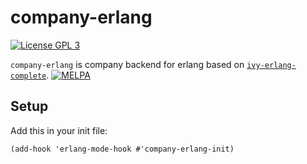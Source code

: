 # company-erlang

[![License GPL 3](https://img.shields.io/badge/license-GPL_3-green.svg)](http://www.gnu.org/licenses/gpl-3.0.txt)

`company-erlang` is company backend for erlang based on
[`ivy-erlang-complete`](https://github.com/s-kostyaev/ivy-erlang-complete).
[![MELPA](https://melpa.org/packages/company-erlang-badge.svg)](https://melpa.org/#/company-erlang)

## Setup
Add this in your init file:
``` emacs-lisp
(add-hook 'erlang-mode-hook #'company-erlang-init)
```

